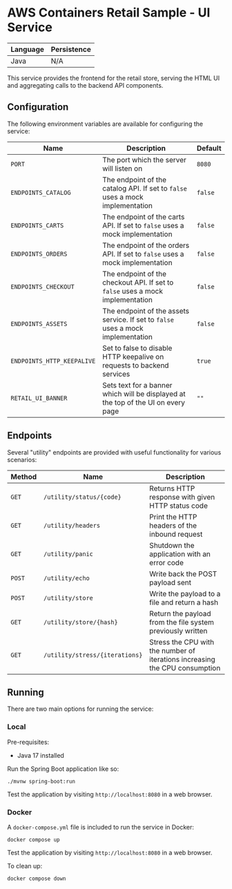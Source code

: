 # AWS Containers Retail Sample - UI Service

| Language | Persistence |
| -------- | ----------- |
| Java     | N/A         |

This service provides the frontend for the retail store, serving the HTML UI and aggregating calls to the backend API components.

## Configuration

The following environment variables are available for configuring the service:

| Name                       | Description                                                                       | Default |
| -------------------------- | --------------------------------------------------------------------------------- | ------- |
| `PORT`                     | The port which the server will listen on                                          | `8080`  |
| `ENDPOINTS_CATALOG`        | The endpoint of the catalog API. If set to `false` uses a mock implementation     | `false` |
| `ENDPOINTS_CARTS`          | The endpoint of the carts API. If set to `false` uses a mock implementation       | `false` |
| `ENDPOINTS_ORDERS`         | The endpoint of the orders API. If set to `false` uses a mock implementation      | `false` |
| `ENDPOINTS_CHECKOUT`       | The endpoint of the checkout API. If set to `false` uses a mock implementation    | `false` |
| `ENDPOINTS_ASSETS`         | The endpoint of the assets service. If set to `false` uses a mock implementation  | `false` |
| `ENDPOINTS_HTTP_KEEPALIVE` | Set to false to disable HTTP keepalive on requests to backend services            | `true`  |
| `RETAIL_UI_BANNER`         | Sets text for a banner which will be displayed at the top of the UI on every page | `""`    |

## Endpoints

Several "utility" endpoints are provided with useful functionality for various scenarios:

| Method | Name                           | Description                                                                 |
| ------ | ------------------------------ | --------------------------------------------------------------------------- |
| `GET`  | `/utility/status/{code}`       | Returns HTTP response with given HTTP status code                           |
| `GET`  | `/utility/headers`             | Print the HTTP headers of the inbound request                               |
| `GET`  | `/utility/panic`               | Shutdown the application with an error code                                 |
| `POST` | `/utility/echo`                | Write back the POST payload sent                                            |
| `POST` | `/utility/store`               | Write the payload to a file and return a hash                               |
| `GET`  | `/utility/store/{hash}`        | Return the payload from the file system previously written                  |
| `GET`  | `/utility/stress/{iterations}` | Stress the CPU with the number of iterations increasing the CPU consumption |

## Running

There are two main options for running the service:

### Local

Pre-requisites:

- Java 17 installed

Run the Spring Boot application like so:

```
./mvnw spring-boot:run
```

Test the application by visiting `http://localhost:8080` in a web browser.

### Docker

A `docker-compose.yml` file is included to run the service in Docker:

```
docker compose up
```

Test the application by visiting `http://localhost:8080` in a web browser.

To clean up:

```
docker compose down
```
